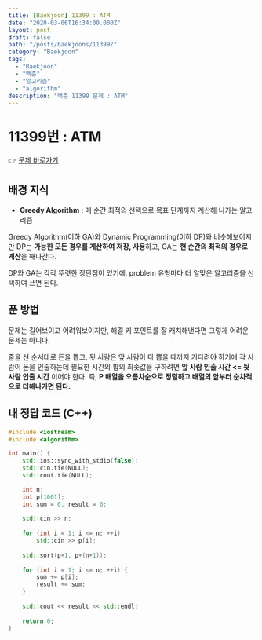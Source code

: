 ```yaml
---
title: [Baekjoon] 11399 : ATM
date: "2020-03-06T16:34:00.000Z"
layout: post
draft: false
path: "/posts/baekjoons/11399/"
category: "Baekjoon"
tags:
  - "Baekjoon"
  - "백준"
  - "알고리즘"
  - "algorithm"
description: "백준 11399 문제 : ATM"
---
```

# 11399번 : ATM

👉 [문제 바로가기](https://www.acmicpc.net/problem/11399)



## 배경 지식
- **Greedy Algorithm** : 매 순간 최적의 선택으로 목표 단계까지 계산해 나가는 알고리즘

Greedy Algorithm(이하 GA)와 Dynamic Programming(이하 DP)와 비슷해보이지만 DP는 **가능한 모든 경우를 계산하여 저장, 사용**하고, GA는 **현 순간의 최적의 경우로 계산**을 해나간다.

DP와 GA는 각각 뚜렷한 장단점이 있기에, problem 유형마다 더 알맞은 알고리즘을 선택하여 쓰면 된다.




## 푼 방법
문제는 길어보이고 어려워보이지만, 해결 키 포인트를 잘 캐치해낸다면 그렇게 어려운 문제는 아니다.

줄을 선 순서대로 돈을 뽑고, 뒷 사람은 앞 사람이 다 뽑을 때까지 기다려야 하기에 각 사람이 돈을 인출하는데 필요한 시간의 합의 최솟값을 구하려면 **앞 사람 인출 시간 <= 뒷 사람 인출 시간** 이어야 한다. 즉, **P 배열을 오름차순으로 정렬하고 배열의 앞부터 순차적으로 더해나가면 된다.**






## 내 정답 코드 (C++)

~~~c++
#include <iostream>
#include <algorithm>

int main() {
	std::ios::sync_with_stdio(false);
	std::cin.tie(NULL); 
	std::cout.tie(NULL);

	int n;
	int p[1001];
	int sum = 0, result = 0;
	
	std::cin >> n;
	
	for (int i = 1; i <= n; ++i)
		std::cin >> p[i];
	
	std::sort(p+1, p+(n+1));
	
	for (int i = 1; i <= n; ++i) {
		sum += p[i];
		result += sum;
	}
	
	std::cout << result << std::endl;
    
	return 0;
}
~~~
